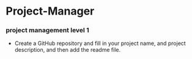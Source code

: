# Project-Manager
### project management level 1

+ Create a GitHub repository and fill in your project name, and project description, and then add the readme file.
